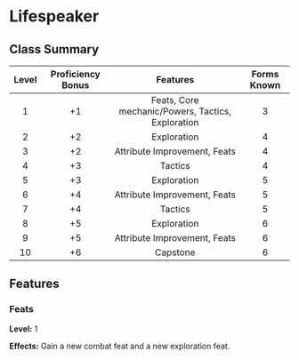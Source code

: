 # Lifespeaker

## Class Summary

| Level | Proficiency Bonus |                     Features                      | Forms Known |
| :---: | :---------------: | :-----------------------------------------------: | :---------: |
|   1   |        +1         | Feats, Core mechanic/Powers, Tactics, Exploration |      3      |
|   2   |        +2         |                    Exploration                    |      4      |
|   3   |        +2         |           Attribute Improvement, Feats            |      4      |
|   4   |        +3         |                      Tactics                      |      4      |
|   5   |        +3         |                    Exploration                    |      5      |
|   6   |        +4         |           Attribute Improvement, Feats            |      5      |
|   7   |        +4         |                      Tactics                      |      5      |
|   8   |        +5         |                    Exploration                    |      6      |
|   9   |        +5         |           Attribute Improvement, Feats            |      6      |
|  10   |        +6         |                     Capstone                      |      6      |

## Features

### Feats

**Level:** 1

**Effects:** Gain a new combat feat and a new exploration feat.
